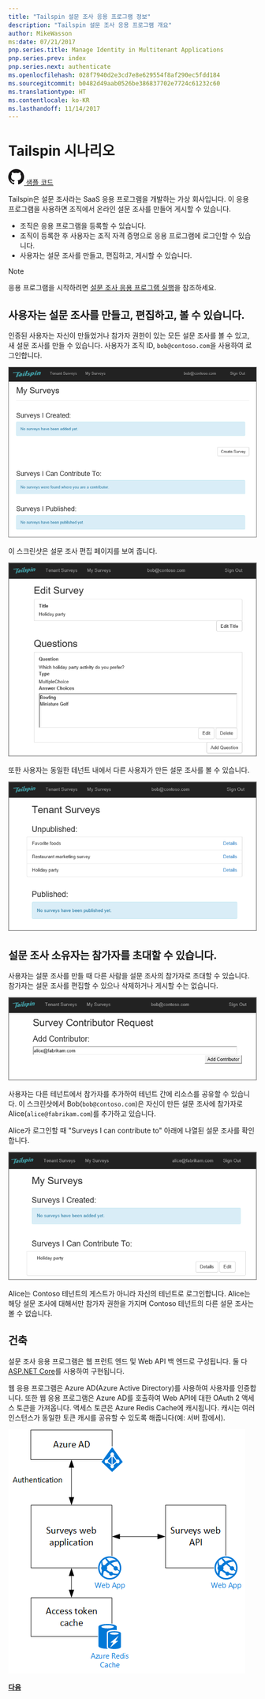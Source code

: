 ```yaml
---
title: "Tailspin 설문 조사 응용 프로그램 정보"
description: "Tailspin 설문 조사 응용 프로그램 개요"
author: MikeWasson
ms:date: 07/21/2017
pnp.series.title: Manage Identity in Multitenant Applications
pnp.series.prev: index
pnp.series.next: authenticate
ms.openlocfilehash: 028f7940d2e3cd7e8e629554f8af290ec5fdd184
ms.sourcegitcommit: b0482d49aab0526be386837702e7724c61232c60
ms.translationtype: HT
ms.contentlocale: ko-KR
ms.lasthandoff: 11/14/2017
---
```

# <a name="the-tailspin-scenario"></a>Tailspin 시나리오

[![GitHub](../_images/github.png) 샘플 코드][sample application]

Tailspin은 설문 조사라는 SaaS 응용 프로그램을 개발하는 가상 회사입니다. 이 응용 프로그램을 사용하면 조직에서 온라인 설문 조사를 만들어 게시할 수 있습니다.

* 조직은 응용 프로그램을 등록할 수 있습니다.
* 조직이 등록한 후 사용자는 조직 자격 증명으로 응용 프로그램에 로그인할 수 있습니다.
* 사용자는 설문 조사를 만들고, 편집하고, 게시할 수 있습니다.

> [!NOTE]
> 응용 프로그램을 시작하려면 [설문 조사 응용 프로그램 실행]을 참조하세요.
> 
> 

## <a name="users-can-create-edit-and-view-surveys"></a>사용자는 설문 조사를 만들고, 편집하고, 볼 수 있습니다.
인증된 사용자는 자신이 만들었거나 참가자 권한이 있는 모든 설문 조사를 볼 수 있고, 새 설문 조사를 만들 수 있습니다. 사용자가 조직 ID, `bob@contoso.com`을 사용하여 로그인합니다.

![설문 조사 앱](./images/surveys-screenshot.png)

이 스크린샷은 설문 조사 편집 페이지를 보여 줍니다.

![설문 조사 편집](./images/edit-survey.png)

또한 사용자는 동일한 테넌트 내에서 다른 사용자가 만든 설문 조사를 볼 수 있습니다.

![테넌트 설문 조사](./images/tenant-surveys.png)

## <a name="survey-owners-can-invite-contributors"></a>설문 조사 소유자는 참가자를 초대할 수 있습니다.
사용자는 설문 조사를 만들 때 다른 사람을 설문 조사의 참가자로 초대할 수 있습니다. 참가자는 설문 조사를 편집할 수 있으나 삭제하거나 게시할 수는 없습니다.  

![참여자 추가](./images/add-contributor.png)

사용자는 다른 테넌트에서 참가자를 추가하여 테넌트 간에 리소스를 공유할 수 있습니다. 이 스크린샷에서 Bob(`bob@contoso.com`)은 자신이 만든 설문 조사에 참가자로 Alice(`alice@fabrikam.com`)를 추가하고 있습니다.

Alice가 로그인할 때 "Surveys I can contribute to" 아래에 나열된 설문 조사를 확인합니다.

![설문 조사 참가자](./images/contributor.png)

Alice는 Contoso 테넌트의 게스트가 아니라 자신의 테넌트로 로그인합니다. Alice는 해당 설문 조사에 대해서만 참가자 권한을 가지며 Contoso 테넌트의 다른 설문 조사는 볼 수 없습니다.

## <a name="architecture"></a>건축
설문 조사 응용 프로그램은 웹 프런트 엔드 및 Web API 백 엔드로 구성됩니다. 둘 다 [ASP.NET Core]를 사용하여 구현됩니다.

웹 응용 프로그램은 Azure AD(Azure Active Directory)를 사용하여 사용자를 인증합니다. 또한 웹 응용 프로그램은 Azure AD를 호출하여 Web API에 대한 OAuth 2 액세스 토큰을 가져옵니다. 액세스 토큰은 Azure Redis Cache에 캐시됩니다. 캐시는 여러 인스턴스가 동일한 토큰 캐시를 공유할 수 있도록 해줍니다(예: 서버 팜에서).

![건축](./images/architecture.png)

[**다음**][authentication]

<!-- Links -->

[authentication]: authenticate.md

[설문 조사 응용 프로그램 실행]: ./run-the-app.md
[ASP.NET Core]: /aspnet/core
[sample application]: https://github.com/mspnp/multitenant-saas-guidance
